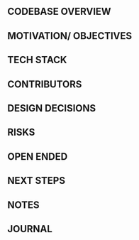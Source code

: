 ## CODEBASE OVERVIEW

## MOTIVATION/ OBJECTIVES

## TECH STACK

## CONTRIBUTORS

## DESIGN DECISIONS

## RISKS

## OPEN ENDED

## NEXT STEPS

## NOTES

## JOURNAL
